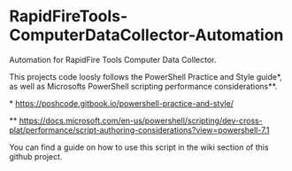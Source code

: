 # RapidFireTools-ComputerDataCollector-Automation
Automation for RapidFire Tools Computer Data Collector.

This projects code loosly follows the PowerShell Practice and Style guide*, as well as Microsofts PowerShell scripting performance considerations**.

\* https://poshcode.gitbook.io/powershell-practice-and-style/

\*\* https://docs.microsoft.com/en-us/powershell/scripting/dev-cross-plat/performance/script-authoring-considerations?view=powershell-7.1

You can find a guide on how to use this script in the wiki section of this github project.
